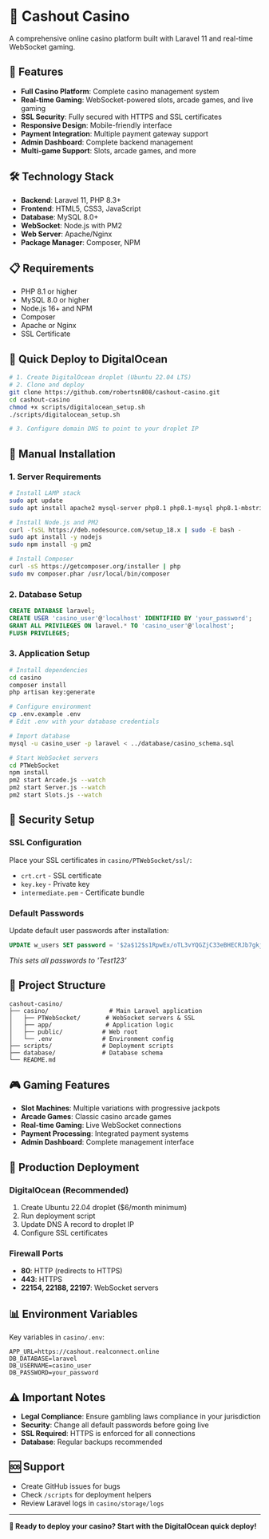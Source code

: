 # 🎰 Cashout Casino

A comprehensive online casino platform built with Laravel 11 and real-time WebSocket gaming.

## 🌟 Features

- **Full Casino Platform**: Complete casino management system
- **Real-time Gaming**: WebSocket-powered slots, arcade games, and live gaming
- **SSL Security**: Fully secured with HTTPS and SSL certificates
- **Responsive Design**: Mobile-friendly interface
- **Payment Integration**: Multiple payment gateway support
- **Admin Dashboard**: Complete backend management
- **Multi-game Support**: Slots, arcade games, and more

## 🛠️ Technology Stack

- **Backend**: Laravel 11, PHP 8.3+
- **Frontend**: HTML5, CSS3, JavaScript
- **Database**: MySQL 8.0+
- **WebSocket**: Node.js with PM2
- **Web Server**: Apache/Nginx
- **Package Manager**: Composer, NPM

## 📋 Requirements

- PHP 8.1 or higher
- MySQL 8.0 or higher
- Node.js 16+ and NPM
- Composer
- Apache or Nginx
- SSL Certificate

## 🚀 Quick Deploy to DigitalOcean

```bash
# 1. Create DigitalOcean droplet (Ubuntu 22.04 LTS)
# 2. Clone and deploy
git clone https://github.com/robertsn808/cashout-casino.git
cd cashout-casino
chmod +x scripts/digitalocean_setup.sh
./scripts/digitalocean_setup.sh

# 3. Configure domain DNS to point to your droplet IP
```

## 🔧 Manual Installation

### 1. Server Requirements
```bash
# Install LAMP stack
sudo apt update
sudo apt install apache2 mysql-server php8.1 php8.1-mysql php8.1-mbstring php8.1-xml php8.1-curl

# Install Node.js and PM2
curl -fsSL https://deb.nodesource.com/setup_18.x | sudo -E bash -
sudo apt install -y nodejs
sudo npm install -g pm2

# Install Composer
curl -sS https://getcomposer.org/installer | php
sudo mv composer.phar /usr/local/bin/composer
```

### 2. Database Setup
```sql
CREATE DATABASE laravel;
CREATE USER 'casino_user'@'localhost' IDENTIFIED BY 'your_password';
GRANT ALL PRIVILEGES ON laravel.* TO 'casino_user'@'localhost';
FLUSH PRIVILEGES;
```

### 3. Application Setup
```bash
# Install dependencies
cd casino
composer install
php artisan key:generate

# Configure environment
cp .env.example .env
# Edit .env with your database credentials

# Import database
mysql -u casino_user -p laravel < ../database/casino_schema.sql

# Start WebSocket servers
cd PTWebSocket
npm install
pm2 start Arcade.js --watch
pm2 start Server.js --watch
pm2 start Slots.js --watch
```

## 🔐 Security Setup

### SSL Configuration
Place your SSL certificates in `casino/PTWebSocket/ssl/`:
- `crt.crt` - SSL certificate
- `key.key` - Private key
- `intermediate.pem` - Certificate bundle

### Default Passwords
Update default user passwords after installation:
```sql
UPDATE w_users SET password = '$2a$12$s1RpwEx/oTL3vYQGZjC33eBHECRJb7gkjmAk9Tmyefub7gQ4nh8XS';
```
*This sets all passwords to 'Test123'*

## 📁 Project Structure

```
cashout-casino/
├── casino/                 # Main Laravel application
│   ├── PTWebSocket/       # WebSocket servers & SSL
│   ├── app/               # Application logic
│   ├── public/           # Web root
│   └── .env              # Environment config
├── scripts/              # Deployment scripts
├── database/             # Database schema
└── README.md
```

## 🎮 Gaming Features

- **Slot Machines**: Multiple variations with progressive jackpots
- **Arcade Games**: Classic casino arcade games
- **Real-time Gaming**: Live WebSocket connections
- **Payment Processing**: Integrated payment systems
- **Admin Dashboard**: Complete management interface

## 🚀 Production Deployment

### DigitalOcean (Recommended)
1. Create Ubuntu 22.04 droplet ($6/month minimum)
2. Run deployment script
3. Update DNS A record to droplet IP
4. Configure SSL certificates

### Firewall Ports
- **80**: HTTP (redirects to HTTPS)
- **443**: HTTPS
- **22154, 22188, 22197**: WebSocket servers

## 📊 Environment Variables

Key variables in `casino/.env`:
```env
APP_URL=https://cashout.realconnect.online
DB_DATABASE=laravel
DB_USERNAME=casino_user
DB_PASSWORD=your_password
```

## ⚠️ Important Notes

- **Legal Compliance**: Ensure gambling laws compliance in your jurisdiction
- **Security**: Change all default passwords before going live
- **SSL Required**: HTTPS is enforced for all connections
- **Database**: Regular backups recommended

## 🆘 Support

- Create GitHub issues for bugs
- Check `/scripts` for deployment helpers
- Review Laravel logs in `casino/storage/logs`

---

**🎰 Ready to deploy your casino? Start with the DigitalOcean quick deploy!**